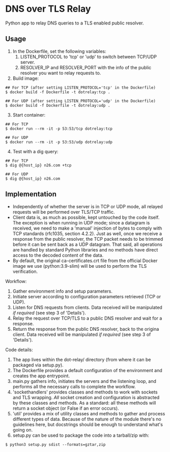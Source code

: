 # DNS over TLS Relay
Python app to relay DNS queries to a TLS enabled public resolver. 

## Usage

1) In the Dockerfile, set the following variables:
   1) LISTEN_PROTOCOL to 'tcp' or 'udp' to switch between TCP/UDP server.
   2) RESOLVER_IP and RESOLVER_PORT with the info of the public resolver you want to relay requests to.
2) Build image:
```
## For TCP (after setting LISTEN_PROTOCOL='tcp' in the Dockerfile)
$ docker build -f Dockerfile -t dotrelay:tcp .

## For UDP (after setting LISTEN_PROTOCOL='udp' in the Dockerfile)
$ docker build -f Dockerfile -t dotrelay:udp .
```
3) Start container:
```
## For TCP
$ docker run --rm -it -p 53:53/tcp dotrelay:tcp

## For UDP
$ docker run --rm -it -p 53:53/udp dotrelay:udp
```
4) Test with a dig query: 
```
## For TCP
$ dig @{host_ip} n26.com +tcp

## For UDP
$ dig @{host_ip} n26.com
```


## Implementation
- Independently of whether the server is in TCP or UDP mode, all relayed requests will be performed over TLS/TCP traffic.
- Client data is, as much as possible, kept untouched by the code itself. The exception is when running in UDP mode; since a datagram is received, we need to make a 'manual' injection of bytes to comply with TCP standards (rfc1035, section 4.2.2). Just as well, once we receive a response from the public resolver, the TCP packet needs to be trimmed before it can be sent back as a UDP datagram. That said, all operations are handled by standard Python libraries and no methods have direct access to the decoded content of the data.
- By default, the original ca-certificates.crt file from the official Docker image we use (python:3.9-slim) will be used to perform the TLS verification.

Workflow:
1) Gather environment info and setup parameters.
2) Initiate server according to configuration parameters retrieved (TCP or UDP).
3) Listen for DNS requests from clients. Data received will be manipulated *if required* (see step 3 of 'Details').
5) Relay the request over TCP/TLS to a public DNS resolver and wait for a response.
7) Return the response from the public DNS resolver, back to the origina client. Data received will be manipulated *if required* (see step 3 of 'Details').

Code details:
1) The app lives within the dot-relay/ directory (from where it can be packaged via setup.py).
2) The Dockerfile provides a default configuration of the environment and creates the app entrypoint.
3) main.py gathers info, initiates the servers and the listening loop, and performs all the necessary calls to complete the workflow.
4) 'sockethandlers' provides classes and methods to work with sockets and TLS wrapping. *All* socket creation and configuration is abstracted by these classes and methods. As a standard: all these methods will return a socket object (or False if an error occurs). 
5) 'util' provides a mix of utility classes and methods to gather and process different types of data. Because of the nature of the module there's no guidelines here, but docstrings should be enough to understand what's going on.
6) setup.py can be used to package the code into a tarball/zip with:
```
$ python3 setup.py sdist --formats=gztar,zip
```
